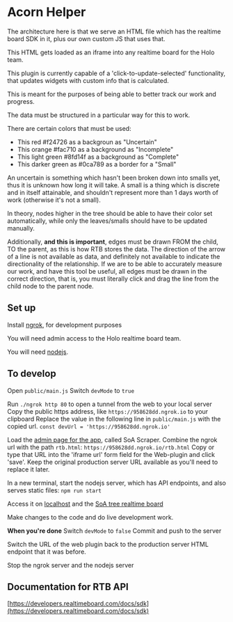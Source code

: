 # Acorn Helper

The architecture here is that we serve an HTML file which has the realtime board SDK in it, plus our own custom JS that uses that.

This HTML gets loaded as an iframe into any realtime board for the Holo team. 

This plugin is currently capable of a 'click-to-update-selected' functionality, that updates widgets with custom info that is calculated. 

This is meant for the purposes of being able to better track our work and progress.

The data must be structured in a particular way for this to work.

There are certain colors that must be used:
- This red #f24726 as a backgroun as "Uncertain"
- This orange #fac710 as a background as "Incomplete"
- This light green #8fd14f as a background as "Complete"
- This darker green as #0ca789 as a border for a "Small"

An uncertain is something which hasn't been broken down into smalls yet, thus it is unknown how long it will take.
A small is a thing which is discrete and in itself attainable, and shouldn't represent more than 1 days worth of work (otherwise it's not a small).

In theory, nodes higher in the tree should be able to have their color set automatically, while only the leaves/smalls should have to be updated manually.

Additionally, **and this is important**, edges must be drawn FROM the child, TO the parent, as this is how RTB stores the data. The direction of the arrow of a line is not available as data, and definitely not available to indicate the directionality of the relationship. If we are to be able to accurately measure our work, and have this tool be useful, all edges must be drawn in the correct direction, that is, you must literally click and drag the line from the child node to the parent node.

## Set up

Install [ngrok](https://ngrok.com/), for development purposes

You will need admin access to the Holo realtime board team.

You will need [nodejs](https://nodejs.org).

## To develop

Open `public/main.js`
Switch `devMode` to `true`

Run `./ngrok http 80` to open a tunnel from the web to your local server
Copy the public https address, like `https://958628dd.ngrok.io` to your clipboard
Replace the value in the following line in `public/main.js` with the copied url.
`const devUrl = 'https://958628dd.ngrok.io'`

Load the [admin page for the app](https://realtimeboard.com/app/account/profile/apps/), called SoA Scraper.
Combine the ngrok url with the path `rtb.html`:
`https://958628dd.ngrok.io/rtb.html`
Copy or type that URL into the 'iframe url' form field for the Web-plugin and click 'save'. Keep the original production server URL available as you'll need to replace it later.

In a new terminal, start the nodejs server, which has API endpoints, and also serves static files:
`npm run start`

Access it on [localhost](http://localhost) and the [SoA tree realtime board](https://realtimeboard.com/app/board/o9J_kyiXmFs=/)

Make changes to the code and do live development work.

**When you're done**
Switch `devMode` to `false`
Commit and push to the server

Switch the URL of the web plugin back to the production server HTML endpoint that it was before.

Stop the ngrok server and the nodejs server

## Documentation for RTB API

[https://developers.realtimeboard.com/docs/sdk](https://developers.realtimeboard.com/docs/sdk)
